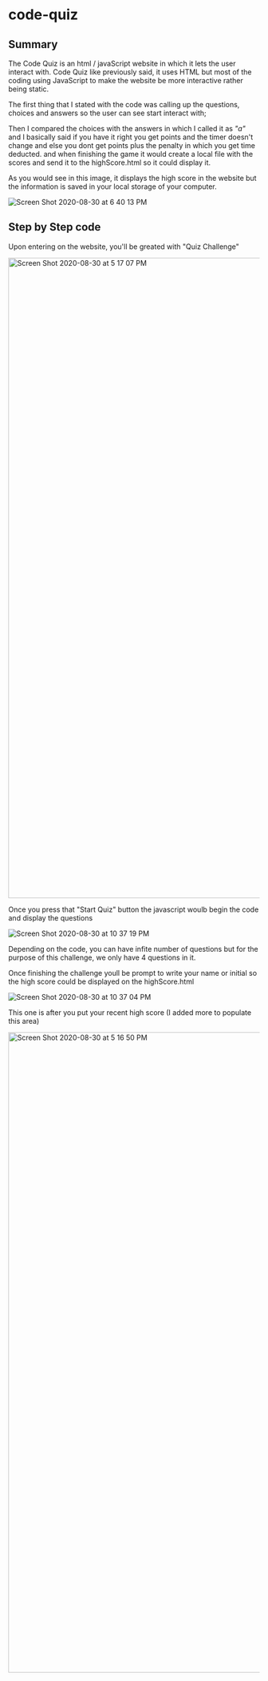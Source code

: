 # code-quiz

## Summary

The Code Quiz is an html / javaScript website in which it lets the user interact with.  Code Quiz like previously said, it uses HTML but most of the coding using JavaScript to make the website be more interactive rather being static.

The first thing that I stated with the code was calling up the questions, choices and answers so the user can see start interact with;

Then I compared the choices with the answers in which I called it as _"a"_ and I basically said if you have it right you get points and the timer doesn't change and else you dont get points plus the penalty in which you get time deducted. and when finishing the game it would create a local file with the scores and send it to the highScore.html so it could display it.

As you would see in this image, it displays the high score in the website but the information is saved in your local storage of your computer.

![Screen Shot 2020-08-30 at 6 40 13 PM](https://user-images.githubusercontent.com/18291317/91670968-6a9dd280-eaf0-11ea-9d87-ca563ab92a72.png)

## Step by Step code

Upon entering on the website, you'll be greated with "Quiz Challenge"

<img width="1280" alt="Screen Shot 2020-08-30 at 5 17 07 PM" src="https://user-images.githubusercontent.com/18291317/91677441-b06a9300-eb10-11ea-90d0-a8e11ae63b23.png">

Once you press that "Start Quiz" button the javascript woulb begin the code and display the questions

![Screen Shot 2020-08-30 at 10 37 19 PM](https://user-images.githubusercontent.com/18291317/91677707-8665a080-eb11-11ea-80e8-1e41864a900e.png)

Depending on the code, you can have infite number of questions but for the purpose of this challenge, we only have 4 questions in it.

Once finishing the challenge youll be prompt to write your name or initial so the high score could be displayed on the highScore.html

![Screen Shot 2020-08-30 at 10 37 04 PM](https://user-images.githubusercontent.com/18291317/91677966-4bb03800-eb12-11ea-9449-2dde3f04249b.png)

This one is after you put your recent high score (I added more to populate this area)

<img width="1280" alt="Screen Shot 2020-08-30 at 5 16 50 PM" src="https://user-images.githubusercontent.com/18291317/91677864-068c0600-eb12-11ea-91f2-a5e5e5603fed.png">
